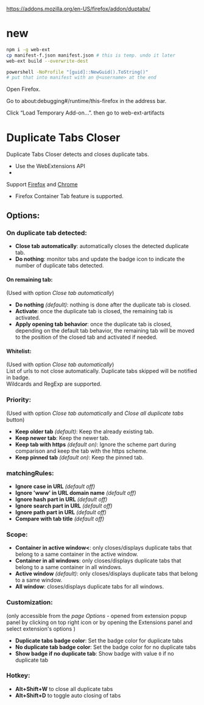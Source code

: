 https://addons.mozilla.org/en-US/firefox/addon/duptabx/

# new

```bash
npm i -g web-ext
cp manifest-f.json manifest.json # this is temp. undo it later
web-ext build --overwrite-dest

powershell -NoProfile "[guid]::NewGuid().ToString()"
# put that into manifest with an @<username> at the end
```
Open Firefox.

Go to about:debugging#/runtime/this-firefox in the address bar.

Click “Load Temporary Add-on…”. then go to web-ext-artifacts


# Duplicate Tabs Closer

Duplicate Tabs Closer detects and closes duplicate tabs.

* Use the WebExtensions API
*
Support [Firefox](https://addons.mozilla.org/en-US/firefox/addon/duplicate-tabs-closer)
and [Chrome](https://chrome.google.com/webstore/detail/duplicate-tabs-closer/gnmdbogfankgjepgglmmfmbnimcmcjle)
* Firefox Container Tab feature is supported.

## Options:

### On duplicate tab detected:

* **Close tab automatically**: automatically closes the detected duplicate tab.
* **Do nothing**: monitor tabs and update the badge icon to indicate the number
  of duplicate tabs detected.

#### On remaining tab:

(Used with option *Close tab automatically*)

* **Do nothing** *(default)*: nothing is done after the duplicate tab is closed.
* **Activate**: once the duplicate tab is closed, the remaining tab is
  activated.
* **Apply opening tab behavior**: once the duplicate tab is closed, depending on
  the default tab behavior, the remaining tab will be moved to the position of
  the closed tab and activated if needed.

#### Whitelist:

(Used with option *Close tab automatically*)  
List of urls to not close automatically. Duplicate tabs skipped will be notified
in badge.  
Wildcards and RegExp are supported.

### Priority:

(Used with option *Close tab automatically* and *Close all duplicate tabs*
button)

* **Keep older tab** *(default)*: Keep the already existing tab.
* **Keep newer tab**: Keep the newer tab.
* **Keep tab with https** *(default on)*: Ignore the scheme part during
  comparison and keep the tab with the https scheme.
* **Keep pinned tab** *(default on)*: Keep the pinned tab.

### matchingRules:

* **Ignore case in URL** *(default off)*
* **Ignore 'www' in URL domain name** *(default off)*
* **Ignore hash part in URL** *(default off)*
* **Ignore search part in URL** *(default off)*
* **Ignore path part in URL** *(default off)*
* **Compare with tab title** *(default off)*

### Scope:

* **Container in active window<**: only closes/displays duplicate tabs that
  belong to a same container in the active window.
* **Container in all windows**: only closes/displays duplicate tabs that belong
  to a same container in all windows.
* **Active window** *(default)*: only closes/displays duplicate tabs that belong
  to a same window.
* **All window**: closes/displays duplicate tabs for all windows.

### Customization:

(only accessible from the *page Options* - opened from extension popup panel by
clicking on top right icon or by opening the Extensions panel and select
extension's options )

* **Duplicate tabs badge color**: Set the badge color for duplicate tabs
* **No duplicate tab badge color**: Set the badge color for no duplicate tabs
* **Show badge if no duplicate tab**: Show badge with value `0` if no duplicate
  tab

### Hotkey:

* **Alt+Shift+W** to close all duplicate tabs
* **Alt+Shift+D** to toggle auto closing of tabs

